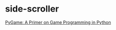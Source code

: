 # side-scroller

[PyGame: A Primer on Game Programming in Python](https://realpython.com/pygame-a-primer/)
